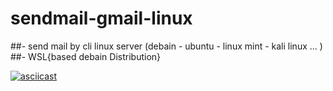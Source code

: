 # sendmail-gmail-linux
##- send mail by cli linux server (debain - ubuntu - linux mint - kali linux ...  ) 
##- WSL{based debain Distribution}

[![asciicast](https://asciinema.org/a/453213.svg)](https://asciinema.org/a/453213)
